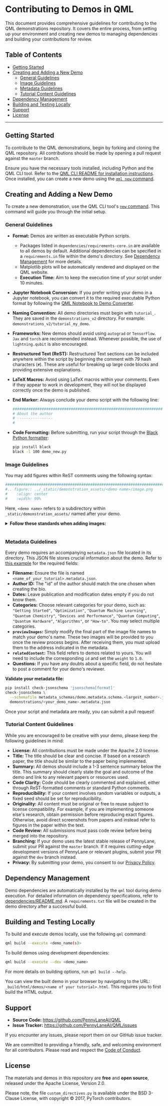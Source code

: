 # Contributing to Demos in QML

This document provides comprehensive guidelines for contributing to the QML demonstrations repository. It covers the entire process, from setting up your environment and creating new demos to managing dependencies and building your contributions for review.

## Table of Contents

*   [Getting Started](#getting-started)
*   [Creating and Adding a New Demo](#creating-and-adding-a-new-demo)
    *   [General Guidelines](#general-guidelines)
    *   [Image Guidelines](#image-guidelines)
    *   [Metadata Guidelines](#metadata-guidelines)
    *   [Tutorial Content Guidelines](#tutorial-content-guidelines)
*   [Dependency Management](#dependency-management)
*   [Building and Testing Locally](#building-and-testing-locally)
*   [Support](#support)
*   [License](#license)

---

## Getting Started

To contribute to the QML demonstrations, begin by forking and cloning the QML repository. All contributions should be made by opening a pull request against the `master` branch.

Ensure you have the necessary tools installed, including Python and the QML CLI tool. Refer to the [QML CLI README for installation instructions](/documentation/qml-cli.md#installation). Once installed, you can create a new demo using the [`qml new` command](#creating-and-adding-a-new-demo).

## Creating and Adding a New Demo

To create a new demonstration, use the QML CLI tool's [`new` command](/documentation/qml-cli.md#new). This command will guide you through the initial setup.

### General Guidelines

*   **Format:** Demos are written as executable Python scripts.
    *   Packages listed in `dependencies/requirements-core.in` are available to all demos by default. Additional dependencies can be specified in a `requirements.in` file within the demo's directory. See [Dependency Management](#dependency-management) for more details.
    *   Matplotlib plots will be automatically rendered and displayed on the QML website.
    *   **Execution Time:** Aim to keep the execution time of your script under 10 minutes.
*   **Jupyter Notebook Conversion:** If you prefer writing your demo in a Jupyter notebook, you can convert it to the required executable Python format by following the [QML Notebook to Demo Converter](https://github.com/PennyLaneAI/qml/tree/master/notebook_converter).
*   **Naming Convention:** All demo directories must begin with `tutorial_`. They are saved in the `demonstrations_v2` directory. For example: `demonstrations_v2/tutorial_my_demo`.
*   **Frameworks:** New demos should avoid using `autograd` or `TensorFlow`. `Jax` and `torch` are recommended instead. Whenever possible, the use of `lightning.qubit` is also encouraged.
*   **Restructured Text (ReST):** Restructured Text sections can be included anywhere within the script by beginning the comment with 79 hash characters (`#`). These are useful for breaking up large code blocks and providing extensive explanations.
*   **LaTeX Macros:** Avoid using LaTeX macros within your comments. Even if they appear to work in development, they will not be displayed correctly once the demo is published.
*   **End Marker:** Always conclude your demo script with the following line:

    ```python
    ##############################################################################
    # About the author
    # ----------------
    #
    ```

*   **Code Formatting:** Before submitting, run your script through the [Black Python formatter](https://github.com/psf/black):

    ```bash
    pip install black
    black -l 100 demo_new.py
    ```

### Image Guidelines

You may add figures within ReST comments using the following syntax:

```python
##############################################################################
#.. figure:: ../_static/demonstration_assets/<demo name>/image.png
#    :align: center
#    :width: 90%
```

Here, `<demo name>` refers to a subdirectory within `_static/demonstration_assets/` named after your demo.

<details>
  <summary><b>Follow these standards when adding images:</b></summary>

  ### File Size

  *   Always aim to keep image file sizes in kilobytes (KB).
  *   Always compress images to the best possible size where quality remains acceptable.

  ### Formats

  *   Use `.png` for all static images (decorative, descriptive, logos, etc.).
  *   Use `.gif` for animated images.

  ### Dimensions

  *   To maintain quality and performance, every image should be twice (2X) its visible dimension size on the web page, and at a minimum of `150 ppi/dpi` (preferably `300 ppi/dpi`).
</details>
<br>

### Metadata Guidelines

Every demo requires an accompanying `metadata.json` file located in its directory. This JSON file stores crucial information about the demo. Refer to [this example](https://github.com/PennyLaneAI/qml/blob/master/demonstrations/tutorial_here_comes_the_sun.metadata.json) for the required fields:

*   **Filename:** Ensure the file is named `<name_of_your_tutorial>.metadata.json`.
*   **Author ID:** The "id" of the author should match the one chosen when creating the bio.
*   **Dates:** Leave publication and modification dates empty if you do not know them.
*   **Categories:** Choose relevant categories for your demo, such as: `"Getting Started"`, `"Optimization"`, `"Quantum Machine Learning"`, `"Quantum Chemistry"`, `"Devices and Performance"`, `"Quantum Computing"`, `"Quantum Hardware"`, `"Algorithms"`, or `"How-to"`. You may select multiple categories.
*   **`previewImages`:** Simply modify the final part of the image file names to match your demo's name. These two images will be provided to you once the review process begins. After receiving them, you must upload them to the address indicated in the metadata.
*   **`relatedContent`:** This field refers to demos related to yours. You will need to include the corresponding `id` and set the `weight` to `1.0`.
*   **Questions:** If you have any doubts about a specific field, do not hesitate to post a comment for your demo's reviewer.

**Validate your metadata file:**

```bash
pip install check-jsonschema 'jsonschema[format]'
check-jsonschema \
  --schemafile metadata_schemas/demo.metadata.schema.<largest_number>.json \
  demonstrations/<your_demo_name>.metadata.json
```

Once your script and metadata are ready, you can submit a pull request!

### Tutorial Content Guidelines

While you are encouraged to be creative with your demo, please keep the following guidelines in mind:

*   **License:** All contributions must be made under the Apache 2.0 license.
*   **Title:** The title should be clear and concise. If based on a research paper, the title should be similar to the paper being implemented.
*   **Summary:** All demos should include a 1-3 sentence summary below the title. This summary should clearly state the goal and outcome of the demo and link to any relevant papers or resources used.
*   **Code Clarity:** Code should be clearly commented and explained, either through ReST-formatted comments or standard Python comments.
*   **Reproducibility:** If your content involves random variables or outputs, a fixed seed should be set for reproducibility.
*   **Originality:** All content must be original or free to reuse subject to license compatibility. For example, if you are implementing someone else's research, obtain permission before reproducing exact figures. Otherwise, avoid direct screenshots from papers and instead refer to figures in the paper within the text.
*   **Code Review:** All submissions must pass code review before being merged into the repository.
*   **Branching:** If your demo uses the latest stable release of PennyLane, submit your PR against the `master` branch. If it requires cutting-edge development versions of PennyLane or relevant plugins, submit your PR against the `dev` branch instead.
*   **Privacy:** By submitting your demo, you consent to our [Privacy Policy](https://pennylane.ai/privacy/).

## Dependency Management

Demo dependencies are automatically installed by the `qml` tool during demo execution. For detailed information on dependency specifications, refer to [dependencies/README.md](./dependencies/README.md). A `requirements.txt` file will be created in the demo directory after a successful build.

## Building and Testing Locally

To build and execute demos locally, use the following `qml` command:

```bash
qml build --execute <demo_name(s)>
```

To build demos using development dependencies:

```bash
qml build --execute --dev <demo_name>
```

For more details on building options, run `qml build --help`.

You can view the built demo in your browser by navigating to the URL: `_build/html/demos/<name of your tutorial>.html`. This requires you to first build the HTML output.

## Support

*   **Source Code:** https://github.com/PennyLaneAI/QML
*   **Issue Tracker:** https://github.com/PennyLaneAI/QML/issues

If you encounter any issues, please report them on our GitHub issue tracker.

We are committed to providing a friendly, safe, and welcoming environment for all contributors. Please read and respect the [Code of Conduct](/.github/CODE_OF_CONDUCT.md).

## License

The materials and demos in this repository are **free** and **open source**, released under the Apache License, Version 2.0.

Please note, the file `custom_directives.py` is available under the BSD 3-Clause License, with copyright © 2017, PyTorch contributors.